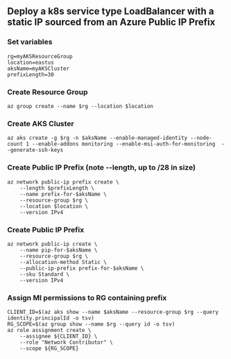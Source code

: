 ## Deploy a k8s service type LoadBalancer with a static IP sourced from an Azure Public IP Prefix

### Set variables
```
rg=myAKSResourceGroup
location=eastus
aksName=myAKSCluster
prefixLength=30
```
### Create Resource Group
```
az group create --name $rg --location $location
```

### Create AKS Cluster
```
az aks create -g $rg -n $aksName --enable-managed-identity --node-count 1 --enable-addons monitoring --enable-msi-auth-for-monitoring  --generate-ssh-keys
```

### Create Public IP Prefix (note --length, up to /28 in size)
```
az network public-ip prefix create \
    --length $prefixLength \
    --name prefix-for-$aksName \
    --resource-group $rg \
    --location $location \
    --version IPv4
```

### Create Public IP Prefix
```
az network public-ip create \
    --name pip-for-$aksName \
    --resource-group $rg \
    --allocation-method Static \
    --public-ip-prefix prefix-for-$aksName \
    --sku Standard \
    --version IPv4
```

### Assign MI permissions to RG containing prefix
```
CLIENT_ID=$(az aks show --name $aksName --resource-group $rg --query identity.principalId -o tsv)
RG_SCOPE=$(az group show --name $rg --query id -o tsv)
az role assignment create \
    --assignee ${CLIENT_ID} \
    --role "Network Contributor" \
    --scope ${RG_SCOPE}
```
